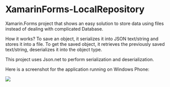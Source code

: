 # XamarinForms-LocalRepository
Xamarin.Forms project that shows an easy solution to store data using files instead of dealing with complicated Database. 

How it works?
To save an object, it serializes it into JSON text/string and stores it into a file.
To get the saved object, it retrieves the previously saved text/string, deserializes it into the object type.

This project uses Json.net to perform serialization and deserialization.

Here is a screenshot for the application running on Windows Phone:

<img src="https://pbs.twimg.com/media/CIlLs7tUAAAty5u.jpg"/>
